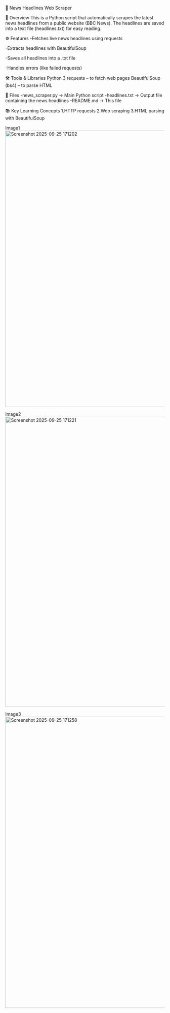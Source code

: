 📰 News Headlines Web Scraper

📌 Overview
This is a Python script that automatically scrapes the latest news headlines from a public website (BBC News).
The headlines are saved into a text file (headlines.txt) for easy reading.




⚙️ Features
-Fetches live news headlines using requests

-Extracts headlines with BeautifulSoup

-Saves all headlines into a .txt file

-Handles errors (like failed requests)




🛠️ Tools & Libraries
Python 3
requests
– to fetch web pages
BeautifulSoup (bs4)
– to parse HTML


📂 Files
-news_scraper.py → Main Python script
-headlines.txt → Output file containing the news headlines
-README.md → This file



📚 Key Learning Concepts
1.HTTP requests
2.Web scraping
3.HTML parsing with BeautifulSoup


Image1 
<img width="1470" height="870" alt="Screenshot 2025-09-25 171202" src="https://github.com/user-attachments/assets/138e7462-10e3-4641-838b-dae428b2ad88" />




Image2
<img width="1230" height="913" alt="Screenshot 2025-09-25 171221" src="https://github.com/user-attachments/assets/693b51e0-1938-4cc5-b292-cef89f53b8da" />




Image3
<img width="1220" height="917" alt="Screenshot 2025-09-25 171258" src="https://github.com/user-attachments/assets/528a35ba-6310-4491-a088-cfd422da214c" />




